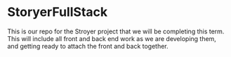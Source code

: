 # StoryerFullStack

This is our repo for the Stroyer project that we will be completing this term. This will include all front and back end work as we are developing them, and getting ready to attach the front and back together. 
